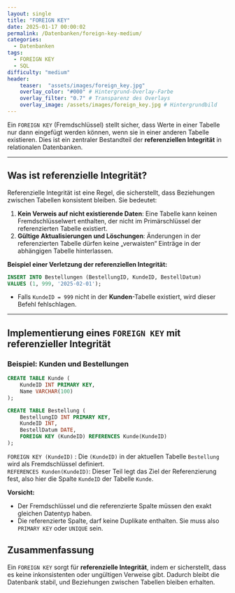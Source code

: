 ```yaml
---
layout: single
title: "FOREIGN KEY"
date: 2025-01-17 00:00:02
permalink: /Datenbanken/foreign-key-medium/
categories:
  - Datenbanken
tags:
  - FOREIGN KEY
  - SQL
difficulty: "medium"
header:
    teaser:  "assets/images/foreign_key.jpg"
    overlay_color: "#000" # Hintergrund-Overlay-Farbe
    overlay_filter: "0.7" # Transparenz des Overlays
    overlay_image: /assets/images/foreign_key.jpg # Hintergrundbild
---
```


Ein `FOREIGN KEY` (Fremdschlüssel) stellt sicher, dass Werte in einer Tabelle nur dann eingefügt werden können, wenn sie in einer anderen Tabelle existieren. Dies ist ein zentraler Bestandteil der **referenziellen Integrität** in relationalen Datenbanken.

---

## Was ist referenzielle Integrität?
Referenzielle Integrität ist eine Regel, die sicherstellt, dass Beziehungen zwischen Tabellen konsistent bleiben. Sie bedeutet:
1. **Kein Verweis auf nicht existierende Daten**: Eine Tabelle kann keinen Fremdschlüsselwert enthalten, der nicht im Primärschlüssel der referenzierten Tabelle existiert.
2. **Gültige Aktualisierungen und Löschungen**: Änderungen in der referenzierten Tabelle dürfen keine „verwaisten“ Einträge in der abhängigen Tabelle hinterlassen.

**Beispiel einer Verletzung der referenziellen Integrität:**
```sql
INSERT INTO Bestellungen (BestellungID, KundeID, BestellDatum) 
VALUES (1, 999, '2025-02-01');
```
- Falls `KundeID = 999` nicht in der **Kunden**-Tabelle existiert, wird dieser Befehl fehlschlagen.

---

## Implementierung eines `FOREIGN KEY` mit referenzieller Integrität
### **Beispiel: Kunden und Bestellungen**
```sql
CREATE TABLE Kunde (
    KundeID INT PRIMARY KEY,
    Name VARCHAR(100)
);
```

```sql
CREATE TABLE Bestellung (
    BestellungID INT PRIMARY KEY,
    KundeID INT,
    BestellDatum DATE,
    FOREIGN KEY (KundeID) REFERENCES Kunde(KundeID) 
);
```

`FOREIGN KEY (KundeID)` : Die `(KundeID)` in der aktuellen Tabelle `Bestellung` wird als Fremdschlüssel definiert.  
`REFERENCES Kunden(KundeID)`: Dieser Teil legt das Ziel der Referenzierung fest, also hier die Spalte `KundeID` der Tabelle `Kunde`.

**Vorsicht:**
  - Der Fremdschlüssel und die referenzierte Spalte müssen den exakt gleichen Datentyp haben.
  - Die referenzierte Spalte, darf keine Duplikate enthalten. Sie muss also `PRIMARY KEY` oder `UNIQUE` sein.

## Zusammenfassung
Ein `FOREIGN KEY` sorgt für **referenzielle Integrität**, indem er sicherstellt, dass es keine inkonsistenten oder ungültigen Verweise gibt. Dadurch bleibt die Datenbank stabil, und Beziehungen zwischen Tabellen bleiben erhalten.

